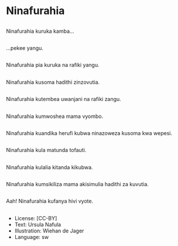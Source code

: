 # Ninafurahia

##
Ninafurahia kuruka kamba...

##
...pekee yangu.

##
Ninafurahia pia kuruka na rafiki yangu.

##
Ninafurahia kusoma hadithi zinzovutia.

##
Ninafurahia kutembea uwanjani na rafiki zangu.

##
Ninafurahia kumwoshea mama vyombo.

##
Ninafurahia kuandika herufi kubwa ninazoweza kusoma kwa wepesi.

##
Ninafurahia kula matunda tofauti.

##
Ninafurahia kulalia kitanda kikubwa.

##
Ninafurahia kumsikiliza mama akisimulia hadithi za kuvutia.

##
Aah! Ninafurahia kufanya hivi vyote.

##
* License: [CC-BY]
* Text: Ursula Nafula
* Illustration: Wiehan de Jager
* Language: sw
